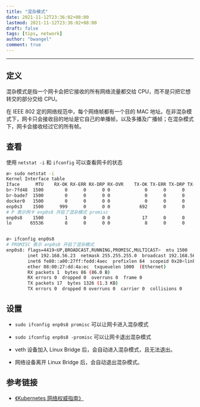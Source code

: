 ```yaml
---
title: "混杂模式"
date: 2021-11-12T23:36:02+08:00
lastmod: 2021-11-12T23:36:02+08:00
draft: false
tags: [tips, network]
author: "bwangel"
comment: true
---
```


<!--more-->

---

## 定义

混杂模式是指一个网卡会把它接收的所有网络流量都交给 CPU，而不是只把它想转交的部分交给 CPU。

在 IEEE 802 定的网络规范中，每个网络帧都有一个目的 MAC 地址。在非混杂模式下，网卡只会接收目的地址是它自己的单播帧，以及多播及广播帧；在混杂模式下，网卡会接收经过它的所有帧。

## 查看

使用 `netstat -i` 和 `ifconfig` 可以查看网卡的状态

```sh
ø> sudo netstat -i
Kernel Interface table
Iface      MTU    RX-OK RX-ERR RX-DRP RX-OVR    TX-OK TX-ERR TX-DRP TX-OVR Flg
br-7fd48  1500        0      0      0 0             0      0      0      0 BMU
br-bade7  1500        0      0      0 0             0      0      0      0 BMU
docker0   1500        0      0      0 0             0      0      0      0 BMU
enp0s3    1500      999      0      0 0           692      0      0      0 BMRU
# P 表示网卡 enp0s8 开启了混杂模式 promisc
enp0s8    1500        1      0      0 0            17      0      0      0 BMPRU
lo       65536        8      0      0 0             8      0      0      0 LRU


ø> ifconfig enp0s8
# PROMISC 表示 enp0s8 开启了混杂模式
enp0s8: flags=4419<UP,BROADCAST,RUNNING,PROMISC,MULTICAST>  mtu 1500
        inet 192.168.56.23  netmask 255.255.255.0  broadcast 192.168.56.255
        inet6 fe80::a00:27ff:fedd:4aec  prefixlen 64  scopeid 0x20<link>
        ether 08:00:27:dd:4a:ec  txqueuelen 1000  (Ethernet)
        RX packets 1  bytes 86 (86.0 B)
        RX errors 0  dropped 0  overruns 0  frame 0
        TX packets 17  bytes 1326 (1.3 KB)
        TX errors 0  dropped 0 overruns 0  carrier 0  collisions 0
```

## 设置

+ `sudo ifconfig enp0s8 promisc` 可以让网卡进入混杂模式
+ `sudo ifconfig enp0s8 -promisc` 可以让网卡退出混杂模式

+ veth 设备加入 Linux Bridge 后，会自动进入混杂模式，且无法退出。
+ 网络设备离开 Linux Bridge 后，会自动退出混杂模式。

## 参考链接

+ [《Kubernetes 网络权威指南》](https://book.douban.com/subject/34855927/)

